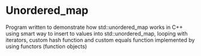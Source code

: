 # Unordered_map
Program written to demonstrate how std::unordered_map works in C++ using smart way to insert to values into std::unordered_map, looping with iterators, custom hash function and custom equals function implemented by using functors (function objects)
